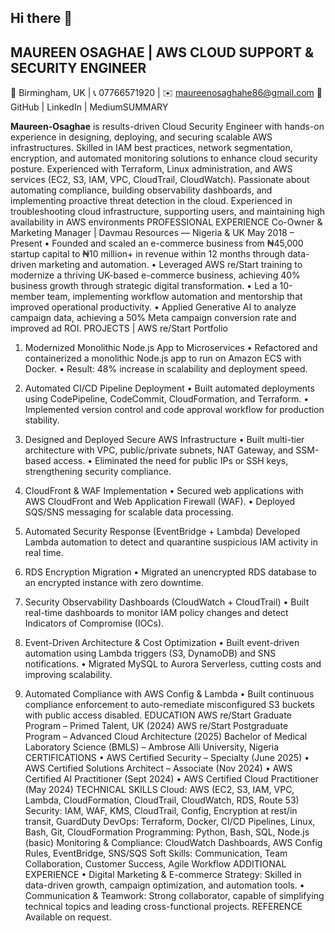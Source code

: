 ## Hi there 👋

<!--
**Maureen-osaghae/Maureen-Osaghae** is a ✨ _special_ ✨ repository because its `README.md` (this file) appears on your GitHub profile.

Here are some ideas to get you started:

- 🔭 I’m currently working on ...
- 🌱 I’m currently learning ...
- 👯 I’m looking to collaborate on ...
- 🤔 I’m looking for help with ...
- 💬 Ask me about ...
- 📫 How to reach me: ...
- 😄 Pronouns: ...
- ⚡ Fun fact: ...
-->

## MAUREEN OSAGHAE | AWS CLOUD SUPPORT & SECURITY ENGINEER
📍 Birmingham, UK | 📞 07766571920 | ✉️ maureenosaghahe86@gmail.com
 🔗 GitHub | LinkedIn | MediumSUMMARY

**Maureen-Osaghae** is results-driven Cloud Security Engineer with hands-on experience in designing, deploying, and securing scalable AWS infrastructures. Skilled in IAM best practices, network segmentation, encryption, and automated monitoring solutions to enhance cloud security posture. Experienced with Terraform, Linux administration, and AWS services (EC2, S3, IAM, VPC, CloudTrail, CloudWatch). Passionate about automating compliance, building observability dashboards, and implementing proactive threat detection in the cloud. Experienced in troubleshooting cloud infrastructure, supporting users, and maintaining high availability in AWS environments
PROFESSIONAL EXPERIENCE
Co-Owner & Marketing Manager | Davmau Resources — Nigeria & UK
 May 2018 – Present
    • Founded and scaled an e-commerce business from ₦45,000 startup capital to ₦10 million+ in revenue within 12 months through data-driven marketing and automation.
    • Leveraged AWS re/Start training to modernize a thriving UK-based e-commerce business, achieving 40% business growth through strategic digital transformation.
    • Led a 10-member team, implementing workflow automation and mentorship that improved operational productivity.
    • Applied Generative AI to analyze campaign data, achieving a 50% Meta campaign conversion rate and improved ad ROI.
PROJECTS | AWS re/Start Portfolio
1. Modernized Monolithic Node.js App to Microservices
    • Refactored and containerized a monolithic Node.js app to run on Amazon ECS with Docker.
    • Result: 48% increase in scalability and deployment speed.
2. Automated CI/CD Pipeline Deployment
    • Built automated deployments using CodePipeline, CodeCommit, CloudFormation, and Terraform.
    • Implemented version control and code approval workflow for production stability.
3. Designed and Deployed Secure AWS Infrastructure
    • Built multi-tier architecture with VPC, public/private subnets, NAT Gateway, and SSM-based access.
    • Eliminated the need for public IPs or SSH keys, strengthening security compliance.
4. CloudFront & WAF Implementation
    • Secured web applications with AWS CloudFront and Web Application Firewall (WAF).
    • Deployed SQS/SNS messaging for scalable data processing.

5. Automated Security Response (EventBridge + Lambda)
Developed Lambda automation to detect and quarantine suspicious IAM activity in real time.
6. RDS Encryption Migration
    • Migrated an unencrypted RDS database to an encrypted instance with zero downtime.
7. Security Observability Dashboards (CloudWatch + CloudTrail)
    • Built real-time dashboards to monitor IAM policy changes and detect Indicators of Compromise (IOCs).
8. Event-Driven Architecture & Cost Optimization
    • Built event-driven automation using Lambda triggers (S3, DynamoDB) and SNS notifications.
    • Migrated MySQL to Aurora Serverless, cutting costs and improving scalability.
9. Automated Compliance with AWS Config & Lambda
    • Built continuous compliance enforcement to auto-remediate misconfigured S3 buckets with public access disabled.
EDUCATION
AWS re/Start Graduate Program – Primed Talent, UK (2024)
AWS re/Start Postgraduate Program – Advanced Cloud Architecture (2025)
Bachelor of Medical Laboratory Science (BMLS) – Ambrose Alli University, Nigeria
CERTIFICATIONS
    • AWS Certified Security – Specialty (June 2025)
    • AWS Certified Solutions Architect – Associate (Nov 2024)
    • AWS Certified AI Practitioner (Sept 2024)
    • AWS Certified Cloud Practitioner (May 2024)
TECHNICAL SKILLS
Cloud: AWS (EC2, S3, IAM, VPC, Lambda, CloudFormation, CloudTrail, CloudWatch, RDS, Route 53)
Security: IAM, WAF, KMS, CloudTrail, Config, Encryption at rest/in transit, GuardDuty
DevOps: Terraform, Docker, CI/CD Pipelines, Linux, Bash, Git, CloudFormation
Programming: Python, Bash, SQL, Node.js (basic)
Monitoring & Compliance: CloudWatch Dashboards, AWS Config Rules, EventBridge, SNS/SQS
Soft Skills: Communication, Team Collaboration, Customer Success, Agile Workflow
ADDITIONAL EXPERIENCE
    • Digital Marketing & E-commerce Strategy: Skilled in data-driven growth, campaign optimization, and automation tools.
    • Communication & Teamwork: Strong collaborator, capable of simplifying technical topics and leading cross-functional projects.
REFERENCE
Available on request.

